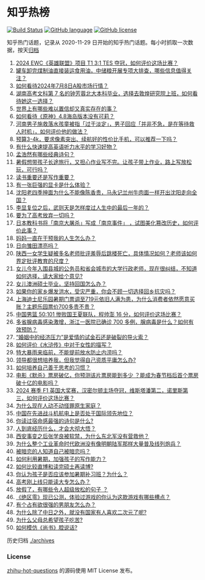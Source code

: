 # 知乎热榜
[![Build Status](https://github.com/ToWeLong/zhihu-hot-questions/workflows/CI/badge.svg)](https://github.com/ToWeLong/zhihu-hot-questions/actions)
[![GitHub language](https://img.shields.io/badge/language-golang-orange.svg)](https://golang.org/)
[![GitHub license](https://img.shields.io/github/license/ToWeLong/zhihu-hot-questions)](https://github.com/ToWeLong/zhihu-hot-questions/blob/main/LICENSE)

知乎热门话题，记录从 2020-11-29 日开始的知乎热门话题。每小时抓取一次数据，按天[归档](./archives)

<!-- BEGIN -->

1. [2024 EWC《英雄联盟》项目 T1 3:1 TES 夺冠，如何评价这场比赛？](https://www.zhihu.com/question/661003810)
1. [罐车卸完煤制油直接装运食用油，中储粮开展专项大排查，哪些信息值得关注？](https://www.zhihu.com/question/660963326)
1. [如何看待2024年7月8日A股市场行情？](https://www.zhihu.com/question/660778935)
1. [湖南高考文科第 7 名的钟芳蓉北大本科毕业，选择去敦煌研究院上班，如何看待她这一选择？](https://www.zhihu.com/question/660853746)
1. [世界上有哪些难以置信却又真实存在的事？](https://www.zhihu.com/question/405078243)
1. [如何看待《原神》4.8海岛版本没有可莉？](https://www.zhihu.com/question/660839680)
1. [河南男子施救落水孩童被指「过于淡定」，男子回应「并非不急，是在等待救人时机」，如何评价他的做法？](https://www.zhihu.com/question/660969168)
1. [预算3-4k，要求像素突出、续航好的性价比手机，可以推荐一下吗？](https://www.zhihu.com/question/661004537)
1. [有什么快速提高英语听力水平的学习好物？](https://www.zhihu.com/question/660956149)
1. [孟浩然有哪些经典诗句？](https://www.zhihu.com/question/657512151)
1. [暑假想带孩子长途旅行，又担心作业写不完。让孩子带上作业，路上写放松玩，可行吗？](https://www.zhihu.com/question/660702617)
1. [读书重要还是写作重要？](https://www.zhihu.com/question/660920263)
1. [有一张巨强的显卡是什么体验？](https://www.zhihu.com/question/308370784)
1. [沈阳老四季抻面为什么不能像陈香贵，马永记兰州牛肉面一样开出沈阳走向全国？](https://www.zhihu.com/question/587718895)
1. [李显复位之后，武则天是怎样度过人生中的最后一年的？](https://www.zhihu.com/question/466605427)
1. [要为了高考放弃一切吗？](https://www.zhihu.com/question/660798193)
1. [日本教科书将「南京大屠杀」写成「南京事件」 ，试图美化篡改历史，如何评价此事？](https://www.zhihu.com/question/660982065)
1. [妈妈一直在干预我的人生怎么办？](https://www.zhihu.com/question/660877724)
1. [日向雏田漂亮吗？](https://www.zhihu.com/question/369504454)
1. [陕西一女学生疑被多名老师批评羞辱后跳楼死亡，具体情况如何？老师该如何界定批评教育的尺度？](https://www.zhihu.com/question/660952515)
1. [女儿今年入围县城的公务员和省会城市的大学行政老师，现在很纠结，不知道如何选择，请大家给个意见?](https://www.zhihu.com/question/659795932)
1. [女儿澳洲硕士毕业，坚持回国怎么办？](https://www.zhihu.com/question/660958333)
1. [如果你的家乡爆发洪水，受灾严重，你会不顾一切选择回乡抗灾吗？](https://www.zhihu.com/question/406721347)
1. [上海迪士尼乐园暑期门票调至719元依旧人满为患，为什么消费者依然愿意买账？主题乐园票价700多贵不贵？](https://www.zhihu.com/question/660795896)
1. [中国男篮 50:101 惨败国王夏联队，程帅澎 16 分，如何评价这场比赛？](https://www.zhihu.com/question/660964529)
1. [多省腺病毒感染激增，浙江一医院已确诊 700 多例，腺病毒是什么？如何有效预防？](https://www.zhihu.com/question/660955796)
1. [“婚姻中的经济压力”是爱情的试金石还是破裂的导火索？](https://www.zhihu.com/question/660952286)
1. [如何评价《水浒传》中对于女性的描写？](https://www.zhihu.com/question/660606048)
1. [特大暴雨来临前，不能提前放水防止内涝吗？](https://www.zhihu.com/question/660518671)
1. [领导都很想培养我，但我觉得自己资质平庸怎么办?](https://www.zhihu.com/question/660752098)
1. [如何培养自己善于思考的习惯？](https://www.zhihu.com/question/660646195)
1. [电影《默杀》票房破亿，你预测该片票房能到多少 ？能成为春节档后首个票房破十亿的电影吗？](https://www.zhihu.com/question/660807474)
1. [2024 赛季 F1 英国大奖赛，汉密尔顿主场夺冠，维斯塔潘第二，诺里斯第三，如何评价这场比赛？](https://www.zhihu.com/question/660999972)
1. [为什么现在人动不动怪罪原生家庭？](https://www.zhihu.com/question/657416948)
1. [中国在先进战斗机航电上是否处于国际领先地位？](https://www.zhihu.com/question/580815216)
1. [你读过宿命感最强的诗句是什么?](https://www.zhihu.com/question/660702522)
1. [人到底经历什么，才会大彻大悟？](https://www.zhihu.com/question/658177152)
1. [西安事变之后张学良被软禁，为什么东北军没有营救他？](https://www.zhihu.com/question/39438868)
1. [为什么整个工业革命时代欧洲没有像明朝陆军那样大量普及线列炮兵？](https://www.zhihu.com/question/657210796)
1. [被暗恋的人知道自己被暗恋吗？](https://www.zhihu.com/question/434616658)
1. [如何利用暑期，加强孩子的写作能力？](https://www.zhihu.com/question/660702610)
1. [如何比较直博和读完硕士再读博?](https://www.zhihu.com/question/535869279)
1. [你认为孩子是否应该参加暑期补习班？为什么？](https://www.zhihu.com/question/660702747)
1. [高考刚上线只能读大专怎么办？](https://www.zhihu.com/question/660917710)
1. [放假了，有哪些令人超级放松的句子 ？](https://www.zhihu.com/question/660822860)
1. [《绝区零》现已公测，体验过游戏的你认为这款游戏有哪些槽点？](https://www.zhihu.com/question/660744516)
1. [有个占有欲很强的男朋友怎么办？](https://www.zhihu.com/question/419836284)
1. [为什么除了中日之外，就没有国家有人喜欢二次元了呢?](https://www.zhihu.com/question/657268425)
1. [为什么父母总希望孩子吃苦?](https://www.zhihu.com/question/660739823)
1. [如何模仿《尚书》腔说话?](https://www.zhihu.com/question/529704177)

<!-- END -->

历史归档 [./archives](./archives)


### License
[zhihu-hot-questions](https://github.com/towelong/zhihu-hot-questions) 的源码使用 MIT License 发布。